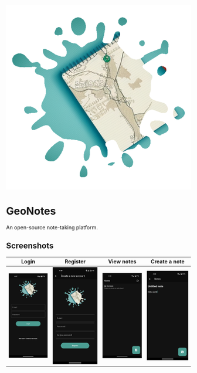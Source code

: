 <p align="center">
  <img src="https://github.com/matteopolak/geonotes/blob/main/readme_assets/logo.png" />
</p>

# GeoNotes

An open-source note-taking platform.

## Screenshots

|                                                 Login                                                  |                                                   Register                                                   |                                                 View notes                                                  |                                                    Create a note                                                     |
| :----------------------------------------------------------------------------------------------------: | :----------------------------------------------------------------------------------------------------------: | :---------------------------------------------------------------------------------------------------------: | :------------------------------------------------------------------------------------------------------------------: |
| ![Screenshot of login page](https://github.com/matteopolak/geonotes/blob/main/readme_assets/login.png) | ![Screenshot of register page](https://github.com/matteopolak/geonotes/blob/main/readme_assets/register.png) | ![Screenshot of notes page](https://github.com/matteopolak/geonotes/blob/main/readme_assets/view_notes.png) | ![Screenshot of note creation page](https://github.com/matteopolak/geonotes/blob/main/readme_assets/create_note.png) |
